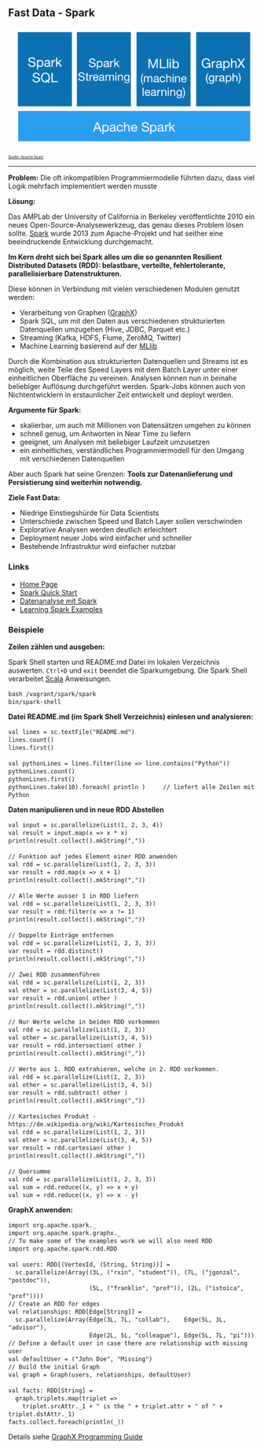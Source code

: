 Fast Data - Spark
-----------------

![Spark](../images/Spark.png)

<p style="font-size: 0.5em"><a href="http://spark.apache.org/">Quelle: Apache Spark</a></p>

---

**Problem:** Die oft inkompatiblen Programmiermodelle führten dazu, dass viel Logik mehrfach implementiert werden musste

**Lösung:**

Das AMPLab der University of California in Berkeley veröffentlichte 2010 ein neues Open-Source-Analysewerkzeug, das genau dieses Problem lösen sollte. [Spark](https://de.wikipedia.org/wiki/Apache_Spark) wurde 2013 zum Apache-Projekt und hat seither eine beeindruckende Entwicklung durchgemacht. 

**Im Kern dreht sich bei Spark alles um die so genannten Resilient Distributed Datasets (RDD): belastbare, verteilte, fehlertolerante, parallelisierbare Datenstrukturen.** 

Diese können in Verbindung mit vielen verschiedenen Modulen genutzt werden:

- Verarbeitung von Graphen ([GraphX](http://spark.apache.org/graphx/))
- Spark SQL, um mit den Daten aus verschiedenen strukturierten Datenquellen umzugehen (Hive, JDBC, Parquet etc.)
- Streaming (Kafka, HDFS, Flume, ZeroMQ, Twitter)
- Machine Learning basierend auf der [MLlib](https://spark.apache.org/docs/latest/ml-guide.html)

Durch die Kombination aus strukturierten Datenquellen und Streams ist es möglich, weite Teile des Speed Layers mit dem Batch Layer unter einer einheitlichen Oberfläche zu vereinen. Analysen können nun in beinahe beliebiger Auflösung durchgeführt werden. Spark-Jobs können auch von Nichtentwicklern in erstaunlicher Zeit entwickelt und deployt werden. 

**Argumente für Spark:**

- skalierbar, um auch mit Millionen von Datensätzen umgehen zu können
- schnell genug, um Antworten in Near Time zu liefern
- geeignet, um Analysen mit beliebiger Laufzeit umzusetzen
- ein einheitliches, verständliches Programmier­modell für den Umgang mit verschiedenen Datenquellen

Aber auch Spark hat seine Grenzen: **Tools zur Datenanlieferung und Persistierung sind weiterhin notwendig.** 

**Ziele Fast Data:**

- Niedrige Einstiegshürde für Data Scientists
- Unterschiede zwischen Speed und Batch Layer sollen verschwinden
- Explorative Analysen werden deutlich erleichtert
- Deployment neuer Jobs wird einfacher und schneller
- Bestehende Infrastruktur wird einfacher nutzbar

### Links

- [Home Page](http://spark.apache.org/)
- [Spark Quick Start](http://spark.apache.org/docs/latest/quick-start.html)
- [Datenanalyse mit Spark](https://github.com/daniel-pape/datenanalyse-mit-spark)
- [Learning Spark Examples](https://github.com/databricks/learning-spark.git)

### Beispiele

**Zeilen zählen und ausgeben:**

Spark Shell starten und README.md Datei im lokalen Verzeichnis auswerten. `Ctrl+D` und `exit` beendet die Sparkumgebung. 
Die Spark Shell verarbeitet [Scala](https://de.wikipedia.org/wiki/Scala_(Programmiersprache)) Anweisungen.

	bash /vagrant/spark/spark
	bin/spark-shell

**Datei README.md (im Spark Shell Verzeichnis) einlesen und analysieren:**

	val lines = sc.textFile("README.md")
	lines.count()
	lines.first()
	
	val pythonLines = lines.filter(line => line.contains("Python"))
	pythonLines.count()
	pythonLines.first()	
	pythonLines.take(10).foreach( println )		// liefert alle Zeilen mit Python
	
**Daten manipulieren und in neue RDD Abstellen**

	val input = sc.parallelize(List(1, 2, 3, 4))
	val result = input.map(x => x * x)
	println(result.collect().mkString(","))

	// Funktion auf jedes Element einer RDD anwenden
	val rdd = sc.parallelize(List(1, 2, 3, 3))
	var result = rdd.map(x => x + 1) 
	println(result.collect().mkString(","))

	// Alle Werte ausser 1 in RDD liefern
	val rdd = sc.parallelize(List(1, 2, 3, 3))
	var result = rdd.filter(x => x != 1) 
	println(result.collect().mkString(","))	

	// Doppelte Einträge entfernen
	val rdd = sc.parallelize(List(1, 2, 3, 3))
	var result = rdd.distinct() 
	println(result.collect().mkString(","))	

	// Zwei RDD zusammenführen
	val rdd = sc.parallelize(List(1, 2, 3))
	val other = sc.parallelize(List(3, 4, 5))
	var result = rdd.union( other ) 
	println(result.collect().mkString(","))	

	// Nur Werte welche in beiden RDD vorkommen
	val rdd = sc.parallelize(List(1, 2, 3))
	val other = sc.parallelize(List(3, 4, 5))
	var result = rdd.intersection( other ) 
	println(result.collect().mkString(","))		

	// Werte aus 1. RDD extrahieren, welche in 2. RDD vorkommen.
	val rdd = sc.parallelize(List(1, 2, 3))
	val other = sc.parallelize(List(3, 4, 5))
	var result = rdd.subtract( other ) 
	println(result.collect().mkString(","))		

	// Kartesisches Produkt - https://de.wikipedia.org/wiki/Kartesisches_Produkt 
	val rdd = sc.parallelize(List(1, 2, 3))
	val other = sc.parallelize(List(3, 4, 5))
	var result = rdd.cartesian( other ) 
	println(result.collect().mkString(","))		

	// Quersumme	
	val rdd = sc.parallelize(List(1, 2, 3, 3))
	val sum = rdd.reduce((x, y) => x + y)
	val sum = rdd.reduce((x, y) => x - y)
	
**GraphX anwenden:**

	import org.apache.spark._
	import org.apache.spark.graphx._
	// To make some of the examples work we will also need RDD
	import org.apache.spark.rdd.RDD
	
	val users: RDD[(VertexId, (String, String))] =
	  sc.parallelize(Array((3L, ("rxin", "student")), (7L, ("jgonzal", "postdoc")),
	                       (5L, ("franklin", "prof")), (2L, ("istoica", "prof"))))
	// Create an RDD for edges
	val relationships: RDD[Edge[String]] =
	  sc.parallelize(Array(Edge(3L, 7L, "collab"),    Edge(5L, 3L, "advisor"),
	                       Edge(2L, 5L, "colleague"), Edge(5L, 7L, "pi")))
	// Define a default user in case there are relationship with missing user
	val defaultUser = ("John Doe", "Missing")
	// Build the initial Graph
	val graph = Graph(users, relationships, defaultUser)
	
	val facts: RDD[String] =
	  graph.triplets.map(triplet =>
	    triplet.srcAttr._1 + " is the " + triplet.attr + " of " + triplet.dstAttr._1)
	facts.collect.foreach(println(_))


Details siehe [GraphX Programming Guide](http://spark.apache.org/docs/latest/graphx-programming-guide.html)
